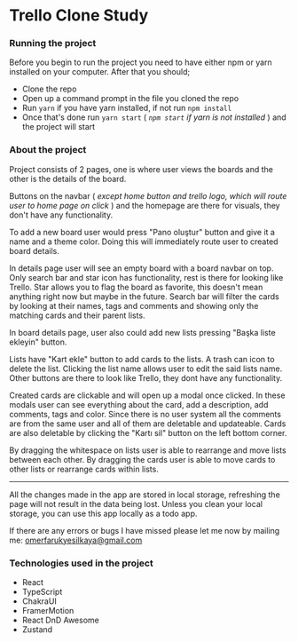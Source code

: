 # Trello Clone Study

### Running the project
Before you begin to run the project you need to have either npm or yarn installed on your computer.
After that you should;
* Clone the repo
* Open up a command prompt in the file you cloned the repo
* Run `yarn` if you have yarn installed, if not run `npm install`
* Once that's done run `yarn start` ( *`npm start` if yarn is not installed* ) and the project will start

### About the project
Project consists of 2 pages, one is where user views the boards and the other is the details of the board.

Buttons on the navbar ( *except home button and trello logo, which will route user to home page on click* ) and the homepage are there for visuals, they don't have any functionality.

To add a new board user would press "Pano oluştur" button and give it a name and a theme color. Doing this will immediately route user to created board details.

In details page user will see an empty board with a board navbar on top. Only search bar and star icon has functionality, rest is there for looking like Trello. Star allows you to flag the board as favorite, this doesn't mean anything right now but maybe in the future. Search bar will filter the cards by looking at their names, tags and comments and showing only the matching cards and their parent lists.

In board details page, user also could add new lists pressing "Başka liste ekleyin" button.

Lists have "Kart ekle" button to add cards to the lists. A trash can icon to delete the list. Clicking the list name allows user to edit the said lists name. Other buttons are there to look like Trello, they dont have any functionality.

Created cards are clickable and will open up a modal once clicked. In these modals user can see everything about the card, add a description, add comments, tags and color. Since there is no user system all the comments are from the same user and all of them are deletable and updateable. Cards are also deletable by clicking the "Kartı sil" button on the left bottom corner.

By dragging the whitespace on lists user is able to rearrange and move lists between each other. By dragging the cards user is able to move cards to other lists or rearrange cards within lists.

--------------------------------

All the changes made in the app are stored in local storage, refreshing the page will not result in the data being lost. Unless you clean your local storage, you can use this app locally as a todo app.

If there are any errors or bugs I have missed please let me now by mailing me:
omerfarukyesilkaya@gmail.com

### Technologies used in the project

* React
* TypeScript
* ChakraUI
* FramerMotion
* React DnD Awesome
* Zustand

